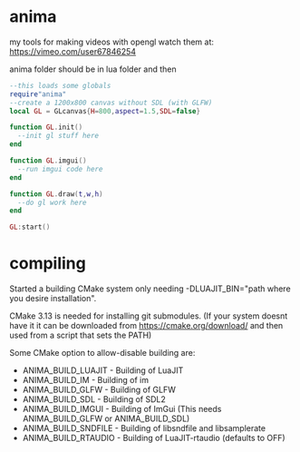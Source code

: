 # anima
my tools for making videos with opengl
watch them at:
https://vimeo.com/user67846254

anima folder should be in lua folder and then

```lua
--this loads some globals
require"anima"
--create a 1200x800 canvas without SDL (with GLFW)
local GL = GLcanvas{H=800,aspect=1.5,SDL=false}

function GL.init()
  --init gl stuff here
end

function GL.imgui()
  --run imgui code here
end

function GL.draw(t,w,h)
  --do gl work here
end

GL:start()
```
# compiling

Started a building CMake system only needing -DLUAJIT_BIN="path where you desire installation".

CMake 3.13 is needed for installing git submodules. (If your system doesnt have it it can be downloaded from https://cmake.org/download/ and then used from a script that sets the PATH)

Some CMake option to allow-disable building are:

* ANIMA_BUILD_LUAJIT - Building of LuaJIT
* ANIMA_BUILD_IM - Building of im
* ANIMA_BUILD_GLFW - Building of GLFW
* ANIMA_BUILD_SDL - Building of SDL2
* ANIMA_BUILD_IMGUI - Building of ImGui (This needs ANIMA_BUILD_GLFW or ANIMA_BUILD_SDL)
* ANIMA_BUILD_SNDFILE - Building of libsndfile and libsamplerate
* ANIMA_BUILD_RTAUDIO - Building of LuaJIT-rtaudio (defaults to OFF)
